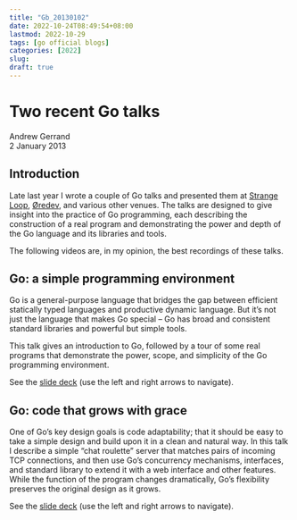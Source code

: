 ```yaml
---
title: "Gb_20130102"
date: 2022-10-24T08:49:54+08:00
lastmod: 2022-10-29
tags: [go official blogs]
categories: [2022]
slug:
draft: true
---
```


# Two recent Go talks

Andrew Gerrand  
2 January 2013

## Introduction

Late last year I wrote a couple of Go talks and presented them at [Strange Loop](http://thestrangeloop.com/), [Øredev](http://oredev.com/), and various other venues. The talks are designed to give insight into the practice of Go programming, each describing the construction of a real program and demonstrating the power and depth of the Go language and its libraries and tools.

The following videos are, in my opinion, the best recordings of these talks.

## Go: a simple programming environment

Go is a general-purpose language that bridges the gap between efficient statically typed languages and productive dynamic language. But it’s not just the language that makes Go special – Go has broad and consistent standard libraries and powerful but simple tools.

This talk gives an introduction to Go, followed by a tour of some real programs that demonstrate the power, scope, and simplicity of the Go programming environment.

See the [slide deck](https://go.dev/talks/2012/simple.slide) (use the left and right arrows to navigate).

## Go: code that grows with grace

One of Go’s key design goals is code adaptability; that it should be easy to take a simple design and build upon it in a clean and natural way. In this talk I describe a simple “chat roulette” server that matches pairs of incoming TCP connections, and then use Go’s concurrency mechanisms, interfaces, and standard library to extend it with a web interface and other features. While the function of the program changes dramatically, Go’s flexibility preserves the original design as it grows.

See the [slide deck](https://go.dev/talks/2012/chat.slide) (use the left and right arrows to navigate).